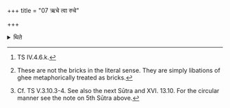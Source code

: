 +++
title = "07 ऋचे त्वा रुचे"

+++

<details><summary>थिते</summary>

7. With rce tvā ruce tvā...[^1] (he places) the five Ghr̥ta( Ghee-bricks)[^2] in the circular manner.[^3]   

[^1]: TS IV.4.6.k.  

[^2]: These are not the bricks in the literal sense. They are simply libations of ghee metaphorically treated as bricks.  

[^3]: Cf. TS V.3.10.3-4. See also the next Sūtra and XVI. 13.10. For the circular manner see the note on 5th Sūtra above.  
</details>
